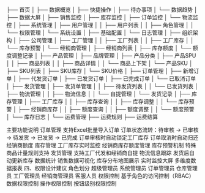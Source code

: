 ├── 首页
│   ├── 数据概览
│   ├── 快捷操作
│   ├── 待办事项
│   └── 数据趋势
│
├── 数据大屏
│   ├── 销售监控
│   ├── 库存监控
│   ├── 订单监控
│   └── 物流监控
│
├── 系统管理
│   ├── 用户管理
│   │   ├── 用户列表
│   │   ├── 角色管理
│   │   └── 权限管理
│   └── 系统设置
│       ├── 基础配置
│       └── 日志管理
│
├── 组织架构
│   ├── 公司管理
│   ├── 工厂管理
│   │   ├── 工厂列表
│   │   ├── 工厂库存
│   │   └── 库存预警
│   └── 经销商管理
│       ├── 经销商列表
│       ├── 库存额度
│       └── 额度调整记录
│
├── 产品管理
│   ├── 品牌管理
│   ├── 产品分类
│   ├── 产品SPU
│   │   ├── 商品列表
│   │   ├── 商品详情
│   │   └── 商品上下架
│   └── 产品SKU
│       ├── SKU列表
│       ├── SKU库存
│       └── SKU价格
│
├── 订单管理
│   ├── 新增订单
│   ├── 代发货订单
│   ├── 已发货订单
│   ├── 已完成订单
│   └── 已取消订单
│
├── 发货管理
│   ├── 发货单管理
│   │   ├── 待发货列表
│   │   └── 已发货列表
│   ├── 物流管理
│   │   ├── 物流信息
│   │   └── 自提管理
│   └── 发货记录
│
├── 库存管理
│   ├── 工厂库存
│   │   ├── 库存查询
│   │   ├── 库存调整
│   │   └── 库存预警
│   ├── 经销商库存
│   │   ├── 额度查询
│   │   ├── 额度调整
│   │   └── 额度预警
│   └── 库存日志
│
└── 运费管理
    ├── 运费规则
    ├── 运费结算

主要功能说明
订单管理
支持Excel批量导入订单
订单状态流转：待审核 -> 已审核 -> 待发货 -> 已发货 -> 已完成
订单审核时自动锁定工厂库存
订单取消时自动归还经销商额度
库存管理
工厂库存实时监控
经销商库存额度管理
库存预警机制
特殊商品计量规则支持
发货管理
支持工厂代发和经销商自提
物流信息跟踪
发货后自动更新库存
数据统计
销售数据可视化
库存分布地图展示
实时监控大屏
多维度数据报表
四、权限设计建议
角色划分
超级管理员
系统管理员
订单管理员
仓库管理员
工厂管理员
经销商管理员
客服人员
权限控制
基于角色的访问控制（RBAC）
数据权限控制
操作权限控制
按钮级别权限控制